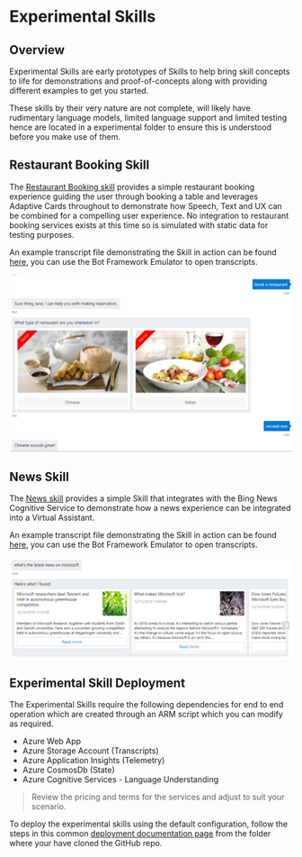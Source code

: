 # Experimental Skills

## Overview

Experimental Skills are early prototypes of Skills to help bring skill concepts to life for demonstrations and proof-of-concepts along with providing different examples to get you started.

These skills by their very nature are not complete, will likely have rudimentary language models, limited language support and limited testing hence are located in a experimental folder to ensure this is understood before you make use of them.

## Restaurant Booking Skill

The [Restaurant Booking skill](https://github.com/Microsoft/AI/blob/master/solutions/Virtual-Assistant/src/csharp/experimental/skills/restaurantbooking) provides a simple restaurant booking experience guiding the user through booking a table and leverages Adaptive Cards throughout to demonstrate how Speech, Text and UX can be combined for a compelling user experience. No integration to restaurant booking services exists at this time so is simulated with static data for testing purposes.

An example transcript file demonstrating the Skill in action can be found [here](../../transcripts/skills-restaurantbooking.transcript), you can use the Bot Framework Emulator to open transcripts.

![ Restaurant Booking Transcript Example](../../media/skills-restaurant-transcript.png)

## News Skill

The [News skill](https://github.com/Microsoft/AI/blob/master/solutions/Virtual-Assistant/src/csharp/experimental/skills/newsskill) provides a simple Skill that integrates with the Bing News Cognitive Service to demonstrate how a news experience can be integrated into a Virtual Assistant.

An example transcript file demonstrating the Skill in action can be found [here](../../transcripts/skills-news.transcript), you can use the Bot Framework Emulator to open transcripts.

![ News Skill Transcript Example](../../media/skills-news-transcript.png)

## Experimental Skill Deployment

The Experimental Skills require the following dependencies for end to end operation which are created through an ARM script which you can modify as required.

- Azure Web App
- Azure Storage Account (Transcripts)
- Azure Application Insights (Telemetry)
- Azure CosmosDb (State)
- Azure Cognitive Services - Language Understanding

> Review the pricing and terms for the services and adjust to suit your scenario.

To deploy the experimental skills using the default configuration, follow the steps in this common [deployment documentation page](/docs/virtual-assistant/common/deploymentsteps.md) from the folder where your have cloned the GitHub repo.


